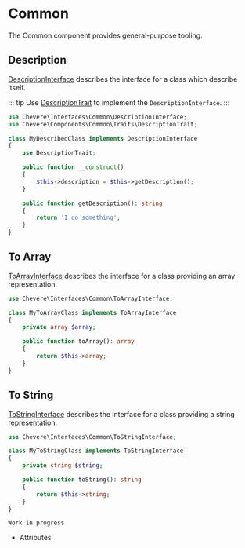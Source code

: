# Common

The Common component provides general-purpose tooling.

## Description

[DescriptionInterface](../reference/Chevere/Interfaces/Common/DescriptionInterface.md) describes the interface for a class which describe itself.

::: tip
Use [DescriptionTrait](https://github.com/Chevereto/chevere/blob/main/src/Chevere/Components/Common/Traits/DescriptionTrait.php) to implement the `DescriptionInterface`.
:::

```php
use Chevere\Interfaces\Common\DescriptionInterface;
use Chevere\Components\Common\Traits\DescriptionTrait;

class MyDescribedClass implements DescriptionInterface
{
    use DescriptionTrait;

    public function __construct()
    {
        $this->description = $this->getDescription();
    }

    public function getDescription(): string
    {
        return 'I do something';
    }
}
```

## To Array

[ToArrayInterface](../reference/Chevere/Interfaces/Common/ToArrayInterface.md) describes the interface for a class providing an array representation.

```php
use Chevere\Interfaces\Common\ToArrayInterface;

class MyToArrayClass implements ToArrayInterface
{
    private array $array;

    public function toArray(): array
    {
        return $this->array;
    }
}
```

## To String

[ToStringInterface](../reference/Chevere/Interfaces/Common/ToStringInterface.md) describes the interface for a class providing a string representation.

```php
use Chevere\Interfaces\Common\ToStringInterface;

class MyToStringClass implements ToStringInterface
{
    private string $string;

    public function toString(): string
    {
        return $this->string;
    }
}
```

`Work in progress`

* Attributes
